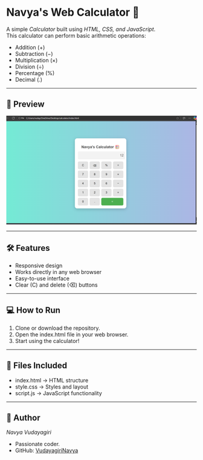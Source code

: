 # Navya's Web Calculator 🧮

A simple *Calculator* built using *HTML, CSS, and JavaScript*.  
This calculator can perform basic arithmetic operations:  
- Addition (+)  
- Subtraction (−)  
- Multiplication (×)  
- Division (÷)  
- Percentage (%)  
- Decimal (.)  

---

## 🔹 Preview

![Calculator Preview](calculator.png)

---

## 🛠 Features

- Responsive design  
- Works directly in any web browser  
- Easy-to-use interface  
- Clear (C) and delete (⌫) buttons  

---

## 💻 How to Run

1. Clone or download the repository.  
2. Open the index.html file in your web browser.  
3. Start using the calculator!  

---

## 📂 Files Included

- index.html → HTML structure  
- style.css → Styles and layout  
- script.js → JavaScript functionality  

---

## 🚀 Author

*Navya Vudayagiri*  
- Passionate coder.  
- GitHub: [VudayagiriNavya](https://github.com/VudayagiriNavya)
